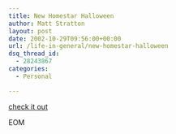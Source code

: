 ```yaml
---
title: New Homestar Halloween
author: Matt Stratton
layout: post
date: 2002-10-29T09:56:00+00:00
url: /life-in-general/new-homestar-halloween
dsq_thread_id:
  - 28243867
categories:
  - Personal

---
```

[check it out][1]

EOM

 [1]: https://www.homestarrunner.com/halloween2002.html